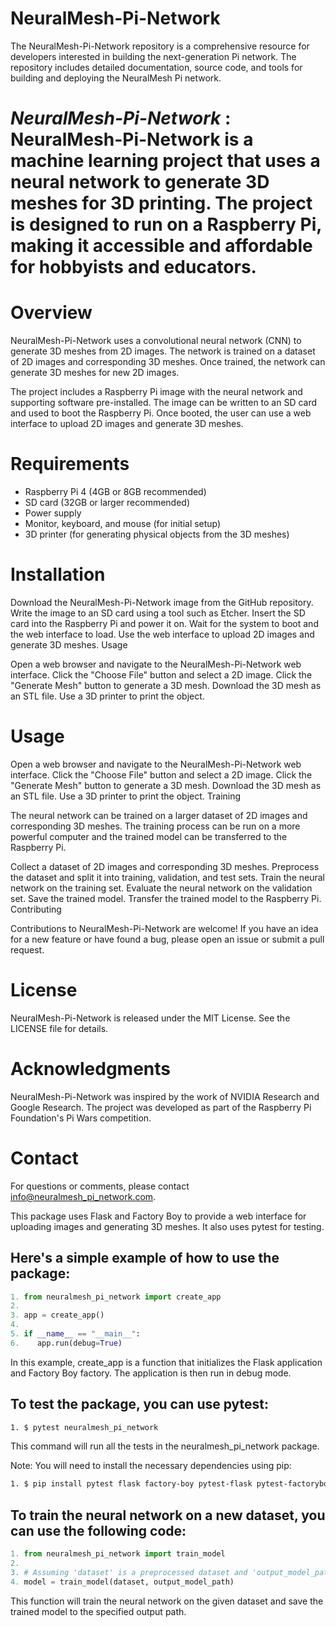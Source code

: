 # NeuralMesh-Pi-Network

The NeuralMesh-Pi-Network repository is a comprehensive resource for developers interested in building the next-generation Pi network. The repository includes detailed documentation, source code, and tools for building and deploying the NeuralMesh Pi network.

# *NeuralMesh-Pi-Network* : NeuralMesh-Pi-Network is a machine learning project that uses a neural network to generate 3D meshes for 3D printing. The project is designed to run on a Raspberry Pi, making it accessible and affordable for hobbyists and educators.

# Overview

NeuralMesh-Pi-Network uses a convolutional neural network (CNN) to generate 3D meshes from 2D images. The network is trained on a dataset of 2D images and corresponding 3D meshes. Once trained, the network can generate 3D meshes for new 2D images.

The project includes a Raspberry Pi image with the neural network and supporting software pre-installed. The image can be written to an SD card and used to boot the Raspberry Pi. Once booted, the user can use a web interface to upload 2D images and generate 3D meshes.

# Requirements

- Raspberry Pi 4 (4GB or 8GB recommended)
- SD card (32GB or larger recommended)
- Power supply
- Monitor, keyboard, and mouse (for initial setup)
- 3D printer (for generating physical objects from the 3D meshes)

# Installation

Download the NeuralMesh-Pi-Network image from the GitHub repository.
Write the image to an SD card using a tool such as Etcher.
Insert the SD card into the Raspberry Pi and power it on.
Wait for the system to boot and the web interface to load.
Use the web interface to upload 2D images and generate 3D meshes.
Usage

Open a web browser and navigate to the NeuralMesh-Pi-Network web interface.
Click the "Choose File" button and select a 2D image.
Click the "Generate Mesh" button to generate a 3D mesh.
Download the 3D mesh as an STL file.
Use a 3D printer to print the object.

# Usage

Open a web browser and navigate to the NeuralMesh-Pi-Network web interface.
Click the "Choose File" button and select a 2D image.
Click the "Generate Mesh" button to generate a 3D mesh.
Download the 3D mesh as an STL file.
Use a 3D printer to print the object.
Training

The neural network can be trained on a larger dataset of 2D images and corresponding 3D meshes. The training process can be run on a more powerful computer and the trained model can be transferred to the Raspberry Pi.

Collect a dataset of 2D images and corresponding 3D meshes.
Preprocess the dataset and split it into training, validation, and test sets.
Train the neural network on the training set.
Evaluate the neural network on the validation set.
Save the trained model.
Transfer the trained model to the Raspberry Pi.
Contributing

Contributions to NeuralMesh-Pi-Network are welcome! If you have an idea for a new feature or have found a bug, please open an issue or submit a pull request.

# License

NeuralMesh-Pi-Network is released under the MIT License. See the LICENSE file for details.

# Acknowledgments

NeuralMesh-Pi-Network was inspired by the work of NVIDIA Research and Google Research. The project was developed as part of the Raspberry Pi Foundation's Pi Wars competition.

# Contact

For questions or comments, please contact info@neuralmesh_pi_network.com.

This package uses Flask and Factory Boy to provide a web interface for uploading images and generating 3D meshes. It also uses pytest for testing.

## Here's a simple example of how to use the package:

```python
1. from neuralmesh_pi_network import create_app
2. 
3. app = create_app()
4. 
5. if __name__ == "__main__":
6.    app.run(debug=True)
```
In this example, create_app is a function that initializes the Flask application and Factory Boy factory. The application is then run in debug mode.

## To test the package, you can use pytest:

```bash 
1. $ pytest neuralmesh_pi_network
```

This command will run all the tests in the neuralmesh_pi_network package.

Note: You will need to install the necessary dependencies using pip:

```bash 
1. $ pip install pytest flask factory-boy pytest-flask pytest-factoryboy
```

## To train the neural network on a new dataset, you can use the following code:

```python
1. from neuralmesh_pi_network import train_model
2. 
3. # Assuming 'dataset' is a preprocessed dataset and 'output_model_path' is the path to save the trained model
4. model = train_model(dataset, output_model_path)
```

This function will train the neural network on the given dataset and save the trained model to the specified output path.
